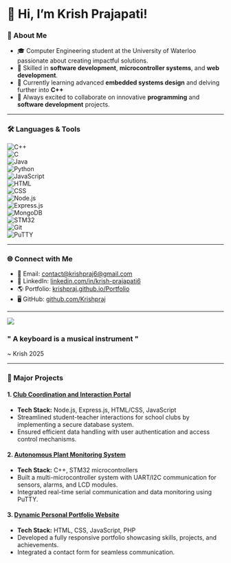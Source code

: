 # 👋 Hi, I’m Krish Prajapati!

### 🚀 About Me
- 🎓 Computer Engineering student at the University of Waterloo passionate about creating impactful solutions.
- 🌟 Skilled in **software development**, **microcontroller systems**, and **web development**.
- 🌱 Currently learning advanced **embedded systems design** and delving further into **C++** 
- 💬 Always excited to collaborate on innovative **programming** and **software development** projects.

---
### 🛠️ Languages & Tools  

![C++](https://img.shields.io/badge/-C++-00599C?style=flat-square&logo=c%2B%2B&logoColor=white)  
![C](https://img.shields.io/badge/-C-A8B9CC?style=flat-square&logo=c&logoColor=black)  
![Java](https://img.shields.io/badge/-Java-007396?style=flat-square&logo=java&logoColor=white)  
![Python](https://img.shields.io/badge/-Python-3776AB?style=flat-square&logo=python&logoColor=white)  
![JavaScript](https://img.shields.io/badge/-JavaScript-F7DF1E?style=flat-square&logo=javascript&logoColor=black)  
![HTML](https://img.shields.io/badge/-HTML-E34F26?style=flat-square&logo=html5&logoColor=white)  
![CSS](https://img.shields.io/badge/-CSS-1572B6?style=flat-square&logo=css3&logoColor=white)  
![Node.js](https://img.shields.io/badge/-Node.js-339933?style=flat-square&logo=node.js&logoColor=white)  
![Express.js](https://img.shields.io/badge/-Express.js-000000?style=flat-square&logo=express&logoColor=white)  
![MongoDB](https://img.shields.io/badge/-MongoDB-47A248?style=flat-square&logo=mongodb&logoColor=white)  
![STM32](https://img.shields.io/badge/-STM32-03234B?style=flat-square&logo=stmicroelectronics&logoColor=white)  
![Git](https://img.shields.io/badge/-Git-F05032?style=flat-square&logo=git&logoColor=white)  
![PuTTY](https://img.shields.io/badge/-PuTTY-FFAA33?style=flat-square&logoColor=white)  

---

### 🌐 Connect with Me
- 📧 Email: [contact@krishpraj6@gmail.com](mailto:contact@krishpraj6@gmail.com)  
- 💼 LinkedIn: [linkedin.com/in/krish-prajapati6](https://linkedin.com/in/krish-prajapati6)  
- 🌎 Portfolio: [krishpraj.github.io/Portfolio](https://krishpraj.github.io/Portfolio/)  
- 🖥️ GitHub: [github.com/Krishpraj](https://github.com/Krishpraj)  

---
![](https://github-trophies.vercel.app/?username=krishpraj)

### " A keyboard is a musical instrument " 
   ~ Krish 2025

--- 
### 🌟 Major Projects  
#### 1. [Club Coordination and Interaction Portal](https://github.com/Krishpraj/Club-Coordination-and-Interaction-Portal)  
- **Tech Stack:** Node.js, Express.js, HTML/CSS, JavaScript  
- Streamlined student-teacher interactions for school clubs by implementing a secure database system.  
- Ensured efficient data handling with user authentication and access control mechanisms.  

#### 2. [Autonomous Plant Monitoring System](https://github.com/Krishpraj/Krishpraj-Autonomous-Plant-Monitoring-System)  
- **Tech Stack:** C++, STM32 microcontrollers  
- Built a multi-microcontroller system with UART/I2C communication for sensors, alarms, and LCD modules.  
- Integrated real-time serial communication and data monitoring using PuTTY.  

#### 3. [Dynamic Personal Portfolio Website](https://github.com/Krishpraj/Portfolio)  
- **Tech Stack:** HTML, CSS, JavaScript, PHP  
- Developed a fully responsive portfolio showcasing skills, projects, and achievements.  
- Integrated a contact form for seamless communication.  
